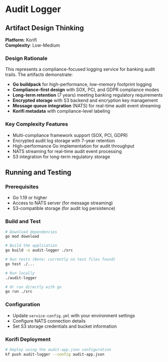 # Audit Logger

## Artifact Design Thinking

**Platform**: Korifi  
**Complexity**: Low-Medium

### Design Rationale
This represents a compliance-focused logging service for banking audit trails. The artifacts demonstrate:

- **Go buildpack** for high-performance, low-memory footprint logging
- **Compliance-first design** with SOX, PCI, and GDPR compliance modes
- **Long-term retention** (7 years) meeting banking regulatory requirements
- **Encrypted storage** with S3 backend and encryption key management
- **Message queue integration** (NATS) for real-time audit event streaming
- **Korifi metadata** with compliance-level labeling

### Key Complexity Features
- Multi-compliance framework support (SOX, PCI, GDPR)
- Encrypted audit log storage with 7-year retention
- High-performance Go implementation for audit throughput
- NATS streaming for real-time audit event processing
- S3 integration for long-term regulatory storage

## Running and Testing

### Prerequisites
- Go 1.19 or higher
- Access to NATS server (for message streaming)
- S3-compatible storage (for audit log persistence)

### Build and Test
```bash
# Download dependencies
go mod download

# Build the application
go build -o audit-logger ./src

# Run tests (Note: currently no test files found)
go test ./...

# Run locally
./audit-logger

# Or run directly with go
go run ./src
```

### Configuration
- Update `service-config.yml` with your environment settings
- Configure NATS connection details
- Set S3 storage credentials and bucket information

### Korifi Deployment
```bash
# Deploy using the audit-app.json configuration
kf push audit-logger --config audit-app.json
```

